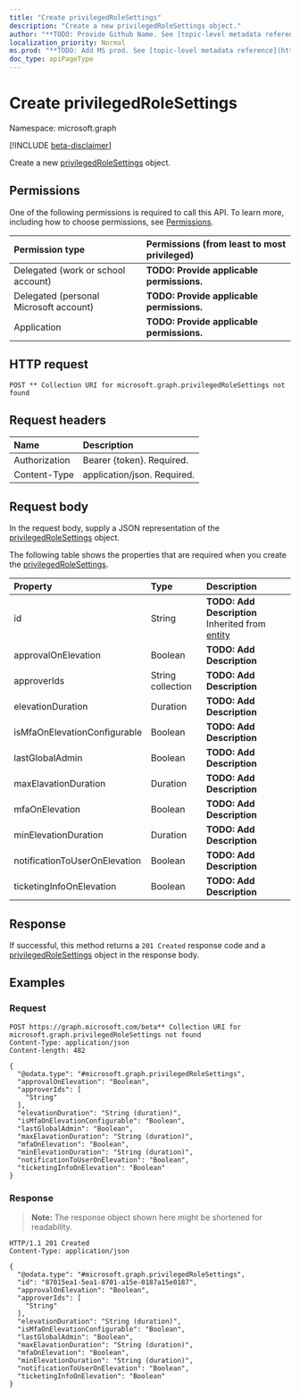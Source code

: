 ```yaml
---
title: "Create privilegedRoleSettings"
description: "Create a new privilegedRoleSettings object."
author: "**TODO: Provide Github Name. See [topic-level metadata reference](https://msgo.azurewebsites.net/add/document/guidelines/metadata.html#topic-level-metadata)**"
localization_priority: Normal
ms.prod: "**TODO: Add MS prod. See [topic-level metadata reference](https://msgo.azurewebsites.net/add/document/guidelines/metadata.html#topic-level-metadata)**"
doc_type: apiPageType
---
```


# Create privilegedRoleSettings
Namespace: microsoft.graph

[!INCLUDE [beta-disclaimer](../../includes/beta-disclaimer.md)]

Create a new [privilegedRoleSettings](../resources/privilegedrolesettings.md) object.

## Permissions
One of the following permissions is required to call this API. To learn more, including how to choose permissions, see [Permissions](/graph/permissions-reference).

|Permission type|Permissions (from least to most privileged)|
|:---|:---|
|Delegated (work or school account)|**TODO: Provide applicable permissions.**|
|Delegated (personal Microsoft account)|**TODO: Provide applicable permissions.**|
|Application|**TODO: Provide applicable permissions.**|

## HTTP request

<!-- {
  "blockType": "ignored"
}
-->
``` http
POST ** Collection URI for microsoft.graph.privilegedRoleSettings not found
```

## Request headers
|Name|Description|
|:---|:---|
|Authorization|Bearer {token}. Required.|
|Content-Type|application/json. Required.|

## Request body
In the request body, supply a JSON representation of the [privilegedRoleSettings](../resources/privilegedrolesettings.md) object.

The following table shows the properties that are required when you create the [privilegedRoleSettings](../resources/privilegedrolesettings.md).

|Property|Type|Description|
|:---|:---|:---|
|id|String|**TODO: Add Description** Inherited from [entity](../resources/entity.md)|
|approvalOnElevation|Boolean|**TODO: Add Description**|
|approverIds|String collection|**TODO: Add Description**|
|elevationDuration|Duration|**TODO: Add Description**|
|isMfaOnElevationConfigurable|Boolean|**TODO: Add Description**|
|lastGlobalAdmin|Boolean|**TODO: Add Description**|
|maxElavationDuration|Duration|**TODO: Add Description**|
|mfaOnElevation|Boolean|**TODO: Add Description**|
|minElevationDuration|Duration|**TODO: Add Description**|
|notificationToUserOnElevation|Boolean|**TODO: Add Description**|
|ticketingInfoOnElevation|Boolean|**TODO: Add Description**|



## Response

If successful, this method returns a `201 Created` response code and a [privilegedRoleSettings](../resources/privilegedrolesettings.md) object in the response body.

## Examples

### Request
<!-- {
  "blockType": "request",
  "name": "create_privilegedrolesettings_from_"
}
-->
``` http
POST https://graph.microsoft.com/beta** Collection URI for microsoft.graph.privilegedRoleSettings not found
Content-Type: application/json
Content-length: 482

{
  "@odata.type": "#microsoft.graph.privilegedRoleSettings",
  "approvalOnElevation": "Boolean",
  "approverIds": [
    "String"
  ],
  "elevationDuration": "String (duration)",
  "isMfaOnElevationConfigurable": "Boolean",
  "lastGlobalAdmin": "Boolean",
  "maxElavationDuration": "String (duration)",
  "mfaOnElevation": "Boolean",
  "minElevationDuration": "String (duration)",
  "notificationToUserOnElevation": "Boolean",
  "ticketingInfoOnElevation": "Boolean"
}
```


### Response
>**Note:** The response object shown here might be shortened for readability.
<!-- {
  "blockType": "response",
  "truncated": true,
  "@odata.type": "microsoft.graph.privilegedRoleSettings"
}
-->
``` http
HTTP/1.1 201 Created
Content-Type: application/json

{
  "@odata.type": "#microsoft.graph.privilegedRoleSettings",
  "id": "87015ea1-5ea1-8701-a15e-0187a15e0187",
  "approvalOnElevation": "Boolean",
  "approverIds": [
    "String"
  ],
  "elevationDuration": "String (duration)",
  "isMfaOnElevationConfigurable": "Boolean",
  "lastGlobalAdmin": "Boolean",
  "maxElavationDuration": "String (duration)",
  "mfaOnElevation": "Boolean",
  "minElevationDuration": "String (duration)",
  "notificationToUserOnElevation": "Boolean",
  "ticketingInfoOnElevation": "Boolean"
}
```

